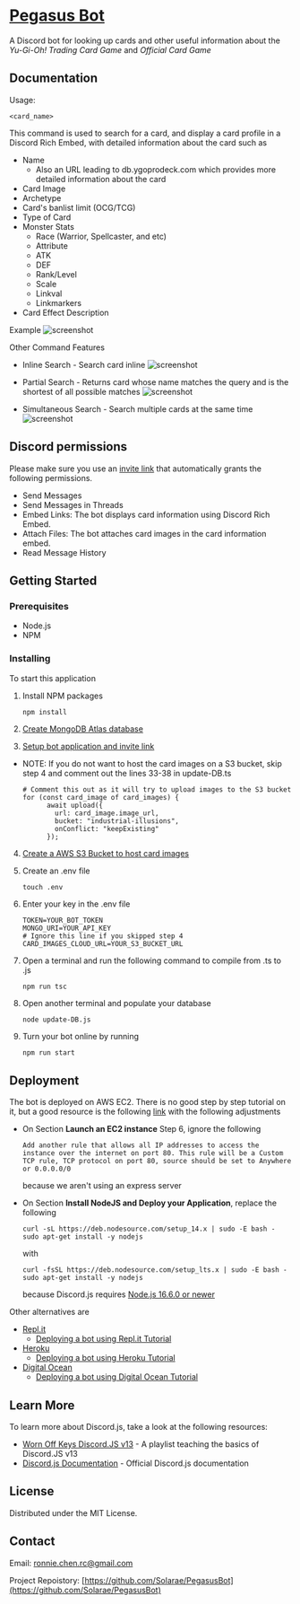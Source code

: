 # [Pegasus Bot](https://discord.com/api/oauth2/authorize?client_id=928762649674674216&permissions=274878023680&scope=applications.commands%20bot)

A Discord bot for looking up cards and other useful information about the _Yu-Gi-Oh! Trading Card Game_ and _Official Card Game_

## Documentation

Usage:
```
<card_name>
```

This command is used to search for a card, and display a card profile in a Discord Rich Embed, with detailed information about the card such as

- Name
  - Also an URL leading to db.ygoprodeck.com which provides more detailed information about the card
- Card Image
- Archetype
- Card's banlist limit (OCG/TCG)
- Type of Card
- Monster Stats
  - Race (Warrior, Spellcaster, and etc)
  - Attribute
  - ATK
  - DEF
  - Rank/Level
  - Scale
  - Linkval
  - Linkmarkers
- Card Effect Description

Example
![screenshot](https://raw.githubusercontent.com/Solarae/PegasusBot/main/readme_images/card_search.png)

Other Command Features
* Inline Search - Search card inline
![screenshot](https://raw.githubusercontent.com/Solarae/PegasusBot/main/readme_images/inline_search.png)

* Partial Search - Returns card whose name matches the query and is the shortest of all possible matches
![screenshot](https://raw.githubusercontent.com/Solarae/PegasusBot/main/readme_images/partial_search.png)

* Simultaneous Search - Search multiple cards at the same time
![screenshot](https://raw.githubusercontent.com/Solarae/PegasusBot/main/readme_images/simult_search.png)


## Discord permissions


Please make sure you use an [invite link](https://discord.com/api/oauth2/authorize?client_id=928762649674674216&permissions=274878023680&scope=applications.commands%20bot)
that automatically grants the following permissions.

- Send Messages
- Send Messages in Threads
- Embed Links: The bot displays card information using Discord Rich Embed.
- Attach Files: The bot attaches card images in the card information embed.
- Read Message History

## Getting Started

### Prerequisites

- Node.js
- NPM

### Installing

To start this application

1. Install NPM packages
   ```sh
   npm install
   ```
2. [Create MongoDB Atlas database](https://www.mongodb.com)

3. [Setup bot application and invite link](https://discord.com/developers/applications)

- NOTE: If you do not want to host the card images on a S3 bucket, skip step 4 and comment out the lines 33-38 in update-DB.ts
  ```
  # Comment this out as it will try to upload images to the S3 bucket
  for (const card_image of card_images) {
        await upload({
          url: card_image.image_url,
          bucket: "industrial-illusions",
          onConflict: "keepExisting"
        });
  ```

4. [Create a AWS S3 Bucket to host card images](https://docs.aws.amazon.com/AmazonS3/latest/userguide/creating-bucket.html)

5. Create an .env file
   ```
   touch .env
   ```
6. Enter your key in the .env file
   ```
   TOKEN=YOUR_BOT_TOKEN
   MONGO_URI=YOUR_API_KEY
   # Ignore this line if you skipped step 4
   CARD_IMAGES_CLOUD_URL=YOUR_S3_BUCKET_URL
   ```
7. Open a terminal and run the following command to compile from .ts to .js
   ```
   npm run tsc
   ```
8. Open another terminal and populate your database
   ```
   node update-DB.js
   ```
9. Turn your bot online by running
   ```
   npm run start
   ```

## Deployment
The bot is deployed on AWS EC2. There is no good step by step tutorial on it, but a good resource is the following [link](https://dev.to/abdr__rahman/deploy-a-nodejs-app-on-aws-ec2-1ao1) with the following adjustments
* On Section **Launch an EC2 instance** Step 6, ignore the following
  ```
  Add another rule that allows all IP addresses to access the instance over the internet on port 80. This rule will be a Custom TCP rule, TCP protocol on port 80, source should be set to Anywhere or 0.0.0.0/0
  ```
  because we aren't using an express server

* On Section **Install NodeJS and Deploy your Application**, replace the following
  ```
  curl -sL https://deb.nodesource.com/setup_14.x | sudo -E bash - sudo apt-get install -y nodejs
  ```
  with
  ```
  curl -fsSL https://deb.nodesource.com/setup_lts.x | sudo -E bash -sudo apt-get install -y nodejs
  ```
  because Discord.js requires [Node.js 16.6.0 or newer](https://discord.js.org/#/docs/discord.js/stable/general/welcome)

Other alternatives are 
* [Repl.it](https://replit.com)
  - [Deploying a bot using Repl.it Tutorial](https://www.youtube.com/watch?v=Gqurhm2QxA0)
* [Heroku](https://www.heroku.com)
  - [Deploying a bot using Heroku Tutorial](https://www.youtube.com/watch?v=OFearuMjI4s)
* [Digital Ocean](https://www.digitalocean.com/try/developer-brand?utm_campaign=amer_brand_kw_en_cpc&utm_adgroup=digitalocean_exact_exact&_keyword=digital%20ocean&_device=c&_adposition=&utm_content=conversion&utm_medium=cpc&utm_source=google&gclid=EAIaIQobChMI1dLjjJut9QIV4jizAB1PjQCCEAAYASAAEgKtL_D_BwE)
  - [Deploying a bot using Digital Ocean Tutorial](https://www.youtube.com/watch?v=lskn1Xr-q8E)


## Learn More

To learn more about Discord.js, take a look at the following resources:

- [Worn Off Keys Discord.JS v13](https://www.youtube.com/playlist?list=PLaxxQQak6D_f4Z5DtQo0b1McgjLVHmE8Q) - A playlist teaching the basics of Discord.JS v13
- [Discord.js Documentation](https://discord.js.org/#/) - Official Discord.js documentation

## License

Distributed under the MIT License.

## Contact

Email: [ronnie.chen.rc@gmail.com](ronnie.chen.rc@gmail.com)

Project Repoistory: [https://github.com/Solarae/PegasusBot](https://github.com/Solarae/PegasusBot)
